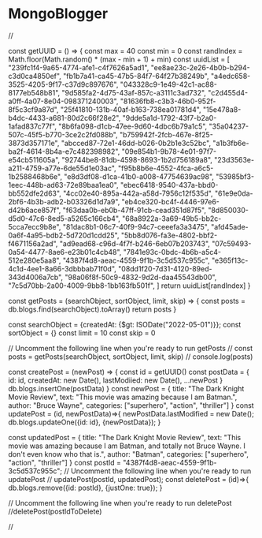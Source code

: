 # MongoBlogger
//


const getUUID = () => {
const max = 40
const min = 0
const randIndex = Math.floor(Math.random() * (max - min + 1) + min)
const uuidList = [
"239fc1f4-9a65-4774-afe1-c4f7626a5ad1",
"ee8ae23c-2e26-4b0b-b294-c3d0ca4850ef",
"fb1b7a41-ca45-47b5-84f7-64f27b38249b",
"a4edc658-3525-4205-9f17-c37d9c897676",
"043328c9-1e49-42c1-ac88-8177eb548b81",
"9d585fa2-4d75-43af-857c-a3111c3ad732",
"c2d455d4-a0ff-4a07-8e04-098371240003",
"81636fb8-c3b3-46b0-952f-8f5c3cf9a87d",
"25f41810-131b-40af-b163-738ea01781d4",
"15e478a8-b4dc-4433-a681-80d2c66f28e2",
"9dde5a1d-1792-43f7-b2a0-1afad837c77f",
"8b6fa098-d1cb-47ee-9d60-4dbc6b79a1c5",
"35a04237-507c-45f5-b770-3ce2c2fd088b",
"b759942f-2fcb-467e-8f25-3873d357171e",
"abcced87-72e1-46dd-b026-0b2b1e3c52bc",
"a1b3fb6e-ba2f-4614-8b4a-e7c482398982",
"09e854b1-9b78-4e01-97f7-e54cb511605a",
"92744be8-81db-4598-8693-1b2d756189a8",
"23d3563e-a211-4759-a77e-6de55d1e03ac",
"f95b8b6e-4552-4fca-a6c5-1b2588468b6e",
"e8d3df08-d1ca-41b0-a008-47754639ac98",
"53985bf3-1eec-448b-ad63-72e89baa1ea0",
"ebec6418-9540-437a-bbd0-bb552dfe2d63",
"4cc02e40-895a-442a-a58d-7956c12f535d",
"61e9e0da-2bf6-4b3b-adb2-b03326d1d7a9",
"eb4ce320-bc4f-4446-97e6-d42b6ace857f",
"f63daa0b-eb0b-47ff-91cb-cead351d87f5",
"8d850030-d5d0-47c6-8ed5-a5265c166cb4",
"68a8922a-3a69-49b5-bb2c-5cca7ecc9b8e",
"81dac8b1-06c7-40f9-94c7-ceeefa3a3475",
"afd45ade-0a6f-4a95-bdb2-5d720d1cdd25",
"5bb8d076-fa3e-4802-bbf2-f4671156a2ad",
"ad9ead68-c96d-4f7f-b246-6eb07b203743",
"07c59493-0a54-4477-8ae6-e23b01c4cb48",
"7841e93c-0bdc-4b6b-a5c4-512e280e5aa8",
"4387f4d8-aeac-4559-9f1b-3c5d537c955c",
"e365f13c-4c1d-4ee1-8a66-3dbbbab71f0d",
"08dd1f20-7d31-4120-89ed-343d4006a7cb",
"98a06f8f-50c9-4832-9d2d-daa45543db00",
"7c5d70bb-2a00-4009-9bb8-1bb163fb501f",
]
return uuidList[randIndex]
}

const getPosts = (searchObject, sortObject, limit, skip) => {
const posts = db.blogs.find(searchObject).toArray()
return posts
}

const searchObject = {createdAt: {$gt: ISODate("2022-05-01")}};
const sortObject = {}
const limit = 10
const skip = 0

// Uncomment the following line when you're ready to run getPosts
// const posts = getPosts(searchObject, sortObject, limit, skip)
// console.log(posts)

const createPost = (newPost) => {
const id = getUUID()
const postData = {
id: id,
createdAt: new Date(),
lastModiied: new Date(),
...newPost
}
db.blogs.insertOne(postData)
}
const newPost = {
title: "The Dark Knight Movie Review",
text: "This movie was amazing because I am Batman.",
author: "Bruce Wayne",
categories: ["superhero", "action", "thriller"]
}
const updatePost = (id, newPostData)=>{
newPostData.lastModified = new Date();
db.blogs.updateOne({id: id}, {newPostData});
}

const updatedPost = {
title: "The Dark Knight Movie Review",
text: "This movie was amazing because I am Batman, and totally not Bruce Wayne. I don't even know who that is.",
author: "Batman",
categories: ["superhero", "action", "thriller"]
}
const postId = "4387f4d8-aeac-4559-9f1b-3c5d537c955c";
// Uncomment the following line when you're ready to run updatePost
// updatePost(postId, updatedPost);
const deletePost = (id)=>{
db.blogs.remove({id: postId}, {justOne: true});
}

// Uncomment the following line when you're ready to run deletePost
//deletePost(postIdToDelete)


//
